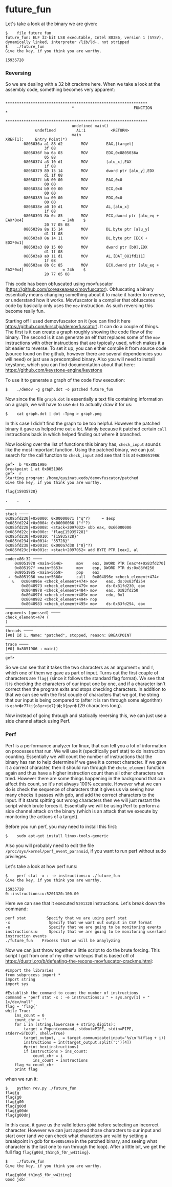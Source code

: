 # future_fun

Let's take a look at the binary we are given:

```
$    file future_fun
future_fun: ELF 32-bit LSB executable, Intel 80386, version 1 (SYSV), dynamically linked, interpreter /lib/ld-, not stripped
$    ./future_fun
Give the key, if you think you are worthy.

15935728
```

### Reversing

So we are dealing with a 32 bit crackme here. When we take a look at the assembly code, something becomes very apparent:

```
                             **************************************************************
                             *                          FUNCTION                          *
                             **************************************************************
                             undefined main()
             undefined         AL:1           <RETURN>
                             main                                            XREF[1]:     Entry Point(*)  
        0805036a a1 88 d2        MOV        EAX,[target]
                 3f 08
        0805036f ba 6a 03        MOV        EDX,0x8805036a
                 05 88
        08050374 a3 10 d1        MOV        [alu_x],EAX
                 1f 08
        08050379 89 15 14        MOV        dword ptr [alu_y],EDX
                 d1 1f 08
        0805037f b8 00 00        MOV        EAX,0x0
                 00 00
        08050384 b9 00 00        MOV        ECX,0x0
                 00 00
        08050389 ba 00 00        MOV        EDX,0x0
                 00 00
        0805038e a0 10 d1        MOV        AL,[alu_x]
                 1f 08
        08050393 8b 0c 85        MOV        ECX,dword ptr [alu_eq + EAX*0x4]                 = 24h    $
                 20 77 05 08
        0805039a 8a 15 14        MOV        DL,byte ptr [alu_y]
                 d1 1f 08
        080503a0 8a 14 11        MOV        DL,byte ptr [ECX + EDX*0x1]
        080503a3 89 15 00        MOV        dword ptr [b0],EDX
                 d1 1f 08
        080503a9 a0 11 d1        MOV        AL,[DAT_081fd111]
                 1f 08
        080503ae 8b 0c 85        MOV        ECX,dword ptr [alu_eq + EAX*0x4]                 = 24h    $
                 20 77 05 08
```

This code has been obfuscated using movfuscator (https://github.com/xoreaxeaxeax/movfuscator). Obfuscating a binary essentially means changing something about it to make it harder to reverse, or understand how it works. Movfuscator is a compiler that obfuscates code by basically only uses the `mov` instruction. As such reversing this become really fun.

Starting off I used demovfuscator on it (you can find it here https://github.com/kirschju/demovfuscator). It can do a couple of things. The first is it can create a graph roughly showing the code flow of the binary. The second is it can generate an elf that replaces some of the `mov` instructions with other instructions that are typically used, which makes it a bit easier to reverse. To set it up, you can either compile it from source code (source found on the github, however there are several dependencies you will need) or just use a precompiled binary. Also you will need to install keystone, which you can find documentation about that here: https://github.com/keystone-engine/keystone


To use it to generate a graph of the code flow execution:
```
$    ./demov -g graph.dot -o patched future_fun
```

Now since the file `graph.dot` is essentially a text file containing information on a graph, we will have to use `dot` to actually draw it for us:

```
$    cat graph.dot | dot -Tpng > graph.png
```

In this case I didn't find the graph to be too helpful. However the patched binary it gave us helped me out a lot. Mainly because it patched certain `call` instructions back in which helped finding out where it branched.

Now looking over the list of functions this binary has, `check_input` sounds like the most important function. Using the patched binary, we can just search for the call function to `check_input` and see that it is at `0x08051986`:

```
gef➤  b *0x8051986
Breakpoint 1 at 0x8051986
gef➤  r
Starting program: /home/guyinatuxedo/demovfuscator/patched
Give the key, if you think you are worthy.

flag{15935728}

.    .    .

────────────────────────────────────────────────────────────────────────────── stack ────
0x085fd220│+0x0000: 0x00000071 ("q"?)     ← $esp
0x085fd224│+0x0004: 0x00000066 ("f"?)
0x085fd228│+0x0008: <stack+2097032> sbb eax, 0x66000000
0x085fd22c│+0x000c: "flag{15935728}"
0x085fd230│+0x0010: "{15935728}"
0x085fd234│+0x0014: "35728}"
0x085fd238│+0x0018: 0x000a7d38 ("8}"?)
0x085fd23c│+0x001c: <stack+2097052> add BYTE PTR [eax], al
──────────────────────────────────────────────────────────────────────── code:x86:32 ────
    0x8051978 <main+5646>      mov    eax, DWORD PTR [eax*4+0x83fd270]
    0x805197f <main+5653>      mov    esp, DWORD PTR ds:0x83fd250
    0x8051985 <main+5659>      pop    eax
 →  0x8051986 <main+5660>      call   0x804896e <check_element+474>
   ↳   0x804896e <check_element+474> mov    eax, ds:0x83fd254
       0x8048973 <check_element+479> mov    ds:0x81fd230, eax
       0x8048978 <check_element+484> mov    eax, 0x83fd250
       0x804897d <check_element+489> mov    edx, 0x1
       0x8048982 <check_element+494> nop    
       0x8048983 <check_element+495> mov    ds:0x83fd294, eax
──────────────────────────────────────────────────────────────── arguments (guessed) ────
check_element+474 (
)
──────────────────────────────────────────────────────────────────────────── threads ────
[#0] Id 1, Name: "patched", stopped, reason: BREAKPOINT
────────────────────────────────────────────────────────────────────────────── trace ────
[#0] 0x8051986 → main()
─────────────────────────────────────────────────────────────────────────────────────────
gef➤  
```

So we can see that it takes the two characters as an argument `q` and `f`, which one of them we gave as part of input. Turns out the first couple of characters are `flag{` (since it follows the standard flag format). We see that it is checking the characters of our input one by one, and if a character isn't correct then the program exits and stops checking characters. In addition to that we can see with the first couple of characters that we got, the string that our input is being compared to (after it is ran through some algorithm) is `qshr�r77kj{o8yr<jq7}j�;8{pyr�` (29 characters long).

Now instead of going through and statically reversing this, we can just use a side channel attack using Perf.

### Perf

Perf is a performance analyzer for linux, that can tell you a lot of information on processes that run. We will use it (specifically perf stat) to do instruction counting. Essentially we will count the number of instructions that the binary has ran to help determine if we gave it a correct character. If we gave it a correct character, then it should run through the `chekc_element` function again and thus have a higher instruction count than all other characters we tried. However there are some things happening in the background that can affect this count, so it's not always 100% accurate. However what we can do is check the sequence of characters that it gives us via seeing how many checks it passes with gdb, and add the correct characters to the input. If it starts spitting out wrong characters then we will just restart the script which brute forces it. Essentially we will be using Perf to perform a side channel attack on the binary (which is an attack that we execute by monitoring the actions of a target).

Before you run perf, you may need to install this first:
```
$    sudo apt-get install linux-tools-generic
```

Also you will probably need to edit the file `/proc/sys/kernel/perf_event_paranoid`, if you want to run perf without sudo privileges.

Let's take a look at how perf runs:

```
$    perf stat -x : -e instructions:u ./future_fun
Give the key, if you think you are worthy.

15935728
0::instructions:u:5201320:100.00
```

Here we can see that it executed `5201320` instructions. Let's break down the command:

```
perf stat         Specify that we are using perf stat
-x                 Specify that we want out output in CSV format
-e                 Specify that we are going to be monitoring events
instructions:u     Specify that we are going to be monitoring userland instruction events
./future_fun    Process that we will be anaylyzing
```

Now we can just throw together a little script to do the brute forcing. This script I got from one of my other writeups that is based off of https://dustri.org/b/defeating-the-recons-movfuscator-crackme.html:
```
#Import the libraries
from subprocess import *
import string
import sys

#Establish the command to count the number of instructions
command = "perf stat -x : -e instructions:u " + sys.argv[1] + " 1>/dev/null"
flag = 'flag{'
while True:
    ins_count = 0
    count_chr = ''
    for i in (string.lowercase + string.digits):
        target = Popen(command, stdout=PIPE, stdin=PIPE, stderr=STDOUT, shell=True)
        target_output, _ = target.communicate(input='%s\n'%(flag + i))
        instructions = int(target_output.split(':')[4])
        #print hex(instructions)
        if instructions > ins_count:
            count_chr = i
            ins_count = instructions
    flag += count_chr
    print flag
```

when we run it:
```
$    python rev.py ./future_fun
flag{g
flag{g0
flag{g00
flag{g00d
flag{g00dn
flag{g00dnj
```

In this case, it gave us the valid letters `g00d` before selecting an incorrect character. However we can just append those characters to our input and start over (and we can check what characters are valid by setting a breakpoint in gdb for `0x08051986` in the patched binary, and seeing what character is the last one to run through the loop). After a little bit, we get the full flag `flag{g00d_th1ng5_f0r_w41ting}`.

```
$    ./future_fun
Give the key, if you think you are worthy.

flag{g00d_th1ng5_f0r_w41ting}
Good job!
```


